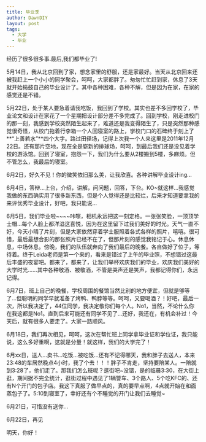 ```yaml
---
title: 毕业季
author: DawnDIY
layout: post
tags:
  - 大学
  - 毕业
---
```


经历了很多很多事.最后,我们都毕业了!


5月14日，我从北京回到了家，想念家里的舒服，还是家最好。当天从北京回来还被我赶上一个小小的同学聚会，呵呵，大家都胖了。匆匆忙忙赶到家，休息了3天就开始捣鼓自己的毕业设计了。其中各种困难，各种不解，但是因为在家，在家的感觉还是不错。

5月22日，处于某人要急着请我吃饭，我回到了学校。其实也差不多回学校了，毕业论文和设计在家花了一个星期把设计部分差不多完成了。回到学校，刚走进校门的那一刻，我感到学校突然陌生起来了，难道还是我变得陌生了，只是突然那种感觉很奇怪，从校门拖着行李箱一个人回寝室的路上，学校门口的石碑终于刻上了**“上善若水”**四个大字。路过田径场，记得上次我一个人来这里是2011年12月22日。还有那片空地，现在全是崭新的排球场，呵呵，到最后我们还是没见着学校的游泳馆。回到了寝室，抱怨一下，我们为什么要从2楼搬到5楼，多麻烦。但不管怎么，我最后的寝室。

6月2日，好久不见！你的微笑依旧那么美，让我欣喜。各种讲解毕业设计ing…

6月4日，答辩…上台，介绍，讲解，问问题，回答，下台。KO~就这样…我感觉我做的东西确实用了很多新东西，但是个人觉得还是比较烂，后来才知道要拿我的来评优秀毕业设计，好吧，我只能说…

6月5日，我们毕业啦~~~~咔嚓，相机永远把这一刻定格。一张张笑脸，一顶顶学士帽…每个人脸上都洋溢这喜悦，因为在这里留下过我们美好的时光。天气一直不好，今天小晴了片刻，但是大家依然穿着学士服照着各式各样的照片，嘻嘻。很可惜，最后最想合影的那张照片已经不在了，但那片刻的感觉我铭记于心。休息休息，中场休息。傍晚，我们的队伍就奔向了我们最后的晚餐。各自做好了位子，等待着。终于Leida老师是第一个来的，看来是错过了上午的毕业照，不想错过这最后丰盛的夜宴吧。都来了，都来了，让我们举杯欢庆我们的毕业，欢庆我们美好的大学时光……其中各种敬酒、被敬酒，不管是哭声还是笑声，我都记得你们，永远记得。

6月7日，班上自己的晚餐，学校周围的餐馆当然比别的地方便宜，但就是够等了…但聪明的同学早就准备了烤鸭、鸭脖等等。呵呵，又要喝酒？！好吧，最后一次，所以我决定了，44位同学，我决定敬你们每个人。No1，当然，不论什么你在我这都是No1。直到后来可能还有同学不见了…还好，我还在，有机会补过！今天后，就有很多人要走了。大家一路顺风。

6月18日，我们再次相见，呵呵，这次在帮忙班上同学拿毕业证和学位证，我只能说，这么多好重啊，这就是分量！就这样，我们的大学完了！

6月xx日，送人…卖书…吃饭…被吃饭…还有不记得哪天，我和胖子去送人，本来23:48的车居然晚点4小时，我了个去！！！胖子不肯走，坚持要陪某人。一陪就到3:28了，他们走了。那我们怎么班呢？逛街吧~没错，是的临晨3:30，在大街上逛，期间据不完全统计，逛街过程中遇见了1辆警车、3个路人、5个吃KFC的、还有N个开门的包子店。我这下真服了做早点的，真的要早点啊，4点就开始在和面蒸包子了。5:10到寝室了，幸好还有个不睡觉的开门让我们去睡觉~

6月21日，可惜没有送你…

6月22日，再见

明天，你好！

